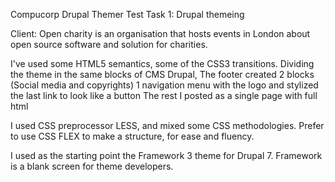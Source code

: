 Compucorp Drupal Themer Test
Task 1: Drupal themeing

Client: Open charity is an organisation that hosts events in London about open source software and solution for charities.

I've used some HTML5 semantics, some of the CSS3 transitions.
Dividing the theme in the same blocks of CMS Drupal,
The footer created 2 blocks (Social media and copyrights)
1 navigation menu with the logo and stylized the last link to look like a button
The rest I posted as a single page with full html

I used CSS preprocessor LESS, and mixed some CSS methodologies.
Prefer to use CSS FLEX to make a structure, for ease and fluency.

I used as the starting point the Framework 3 theme for Drupal 7.
Framework is a blank screen for theme developers.

